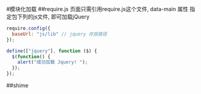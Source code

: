 #模块化加载
##require.js 
页面只需引用require.js这个文件, data-main 属性 指定包下列的js文件, 即可加载jQuery
```javascript
require.config({
  baseUrl: "js/lib" // jquery 存放路径
});

define(["jquery"], function ($) {
  $(function() {
    alert("成功加载 Jquery! ");
  });
});
```
##shime
